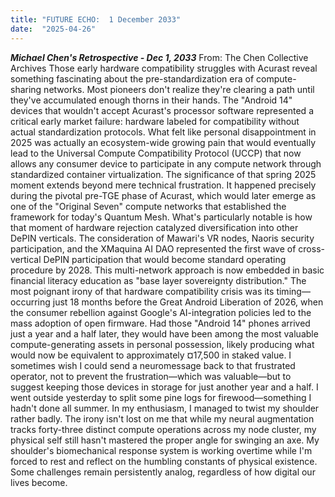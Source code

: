 ```yaml
---
title: "FUTURE ECHO:  1 December 2033"
date:  "2025-04-26"
---
```


***Michael Chen's Retrospective - Dec 1, 2033***
From: The Chen Collective Archives
Those early hardware compatibility struggles with Acurast reveal something fascinating about the pre-standardization era of compute-sharing networks. Most pioneers don't realize they're clearing a path until they've accumulated enough thorns in their hands. The "Android 14" devices that wouldn't accept Acurast's processor software represented a critical early market failure: hardware labeled for compatibility without actual standardization protocols. What felt like personal disappointment in 2025 was actually an ecosystem-wide growing pain that would eventually lead to the Universal Compute Compatibility Protocol (UCCP) that now allows any consumer device to participate in any compute network through standardized container virtualization.
The significance of that spring 2025 moment extends beyond mere technical frustration. It happened precisely during the pivotal pre-TGE phase of Acurast, which would later emerge as one of the "Original Seven" compute networks that established the framework for today's Quantum Mesh. What's particularly notable is how that moment of hardware rejection catalyzed diversification into other DePIN verticals. The consideration of Mawari's VR nodes, Naoris security participation, and the XMaquina AI DAO represented the first wave of cross-vertical DePIN participation that would become standard operating procedure by 2028. This multi-network approach is now embedded in basic financial literacy education as "base layer sovereignty distribution."
The most poignant irony of that hardware compatibility crisis was its timing—occurring just 18 months before the Great Android Liberation of 2026, when the consumer rebellion against Google's AI-integration policies led to the mass adoption of open firmware. Had those "Android 14" phones arrived just a year and a half later, they would have been among the most valuable compute-generating assets in personal possession, likely producing what would now be equivalent to approximately ¤17,500 in staked value. I sometimes wish I could send a neuromessage back to that frustrated operator, not to prevent the frustration—which was valuable—but to suggest keeping those devices in storage for just another year and a half.
I went outside yesterday to split some pine logs for firewood—something I hadn't done all summer. In my enthusiasm, I managed to twist my shoulder rather badly. The irony isn't lost on me that while my neural augmentation tracks forty-three distinct compute operations across my node cluster, my physical self still hasn't mastered the proper angle for swinging an axe. My shoulder's biomechanical response system is working overtime while I'm forced to rest and reflect on the humbling constants of physical existence. Some challenges remain persistently analog, regardless of how digital our lives become.